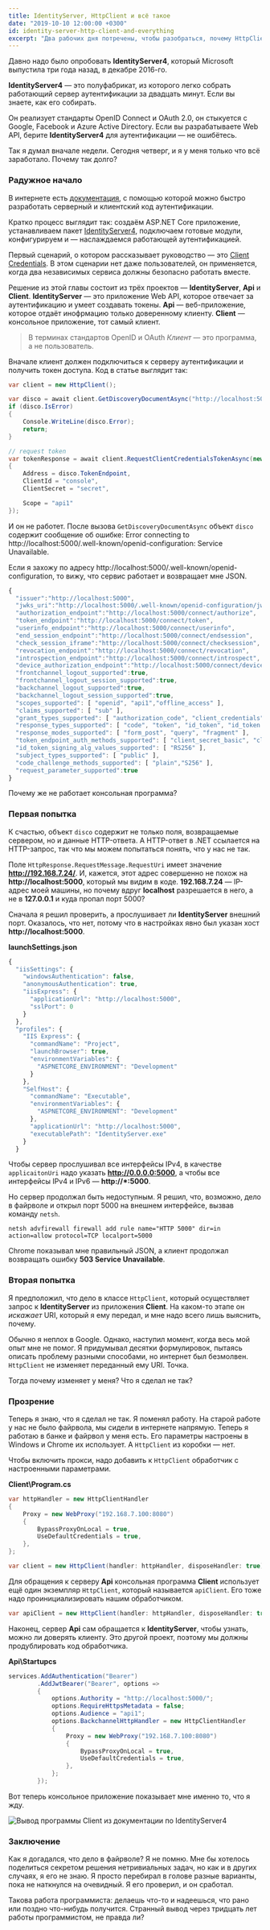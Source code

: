 ```yaml
---
title: IdentityServer, HttpClient и всё такое
date: "2019-10-10 12:00:00 +0300"
id: identity-server-http-client-and-everything
excerpt: "Два рабочих дня потречены, чтобы разобраться, почему HttpClient так странно работает."
---
```


Давно надо было опробовать **IdentityServer4**, который Microsoft выпустила три года назад, в декабре 2016-го.

**IdentityServer4** — это полуфабрикат, из которого легко собрать работающий сервер аутентификации за двадцать минут. Если вы знаете, как его собирать.

Он реализует стандарты OpenID Connect и OAuth 2.0, он стыкуется с Google, Facebook и Azure Active Directory. Если вы разрабатываете Web API, берите **IdentityServer4** для аутентификации — не ошибётесь.

Так я думал вначале недели. Сегодня четверг, и я у меня только что всё заработало. Почему так долго?

### Радужное начало

В интернете есть [документация](http://docs.identityserver.io/en/latest/), с помощью которой можно быстро разработать серверный и клиентский код аутентификации.

Кратко процесс выглядит так: создаём ASP.NET Core приложение, устанавливаем пакет [IdentityServer4](https://www.nuget.org/packages/IdentityServer4/), подключаем готовые модули, конфигурируем и — наслаждаемся работающей аутентификацией.

Первый сценарий, о котором рассказывает руководство — это [Client Credentials](http://docs.identityserver.io/en/latest/quickstarts/1_client_credentials.html). В этом сценарии нет даже пользователей, он применяется, когда два независимых сервиса должны безопасно работать вместе.

Решение из этой главы состоит из трёх проектов — **IdentityServer**, **Api** и **Client**. **IdentityServer** — это приложение Web API, которое отвечает за аутентификацию и умеет создавать токены. **Api** — веб-приложение, которое отдаёт инофрмацию только доверенному клиенту. **Client** — консольное приложение, тот самый клиент.

> В терминах стандартов OpenID и OAuth *Клиент* — это программа, а не пользователь.

Вначале клиент должен подключиться к серверу аутентификации и получить токен доступа. Код в статье выглядит так:

```c#
var client = new HttpClient();

var disco = await client.GetDiscoveryDocumentAsync("http://localhost:5000");
if (disco.IsError)
{
    Console.WriteLine(disco.Error);
    return;
}

// request token
var tokenResponse = await client.RequestClientCredentialsTokenAsync(new ClientCredentialsTokenRequest
{
    Address = disco.TokenEndpoint,
    ClientId = "console",
    ClientSecret = "secret",

    Scope = "api1"
});
```

И он не работет. После вызова `GetDiscoveryDocumentAsync` объект `disco` содержит сообщение об ошибке: Error connecting to http://localhost:5000/.well-known/openid-configuration: Service Unavailable.

Если я захожу по адресу http://localhost:5000/.well-known/openid-configuration, то вижу, что сервис работает и возвращает мне JSON.

```javascript
{
  "issuer":"http://localhost:5000",
  "jwks_uri":"http://localhost:5000/.well-known/openid-configuration/jwks",
  "authorization_endpoint":"http://localhost:5000/connect/authorize",
  "token_endpoint":"http://localhost:5000/connect/token",
  "userinfo_endpoint":"http://localhost:5000/connect/userinfo",
  "end_session_endpoint":"http://localhost:5000/connect/endsession",
  "check_session_iframe":"http://localhost:5000/connect/checksession",
  "revocation_endpoint":"http://localhost:5000/connect/revocation",
  "introspection_endpoint":"http://localhost:5000/connect/introspect",
  "device_authorization_endpoint":"http://localhost:5000/connect/deviceauthorization",
  "frontchannel_logout_supported":true,
  "frontchannel_logout_session_supported":true,
  "backchannel_logout_supported":true,
  "backchannel_logout_session_supported":true,
  "scopes_supported": [ "openid", "api1","offline_access" ],
  "claims_supported": [ "sub" ],
  "grant_types_supported": [ "authorization_code", "client_credentials", "refresh_token", "implicit", "urn:ietf:params:oauth:grant-type:device_code" ],
  "response_types_supported": [ "code", "token", "id_token", "id_token token", "code id_token", "code token", "code id_token token" ],
  "response_modes_supported": [ "form_post", "query", "fragment" ],
  "token_endpoint_auth_methods_supported": [ "client_secret_basic", "client_secret_post" ],
  "id_token_signing_alg_values_supported": [ "RS256" ],
  "subject_types_supported": [ "public" ],
  "code_challenge_methods_supported": [ "plain","S256" ],
  "request_parameter_supported":true
}
```

Почему же не работает консольная программа?

### Первая попытка

К счастью, объект `disco` содержит не только поля, возвращаемые сервером, но и данные HTTP-ответа. А HTTP-ответ в .NET ссылается на HTTP-запрос, так что мы можем попытаться понять, что у нас не так.

Поле `HttpResponse.RequestMessage.RequestUri` имеет значение **http://192.168.7.24/**. И, кажется, этот адрес совершенно не похож на **http://localhost:5000**, который мы видим в коде. **192.168.7.24** — IP-адрес моей машины, но почему вдруг **localhost** разрешается в него, а не в **127.0.0.1** и куда пропал порт 5000?

Сначала я решил проверить, а прослушивает ли **IdentityServer** внешний порт. Оказалось, что нет, потому что в настройках явно был указан хост **http://localhost:5000**.

**launchSettings.json**
```javascript
{
  "iisSettings": {
    "windowsAuthentication": false,
    "anonymousAuthentication": true,
    "iisExpress": {
      "applicationUrl": "http://localhost:5000",
      "sslPort": 0
    }
  },
  "profiles": {
    "IIS Express": {
      "commandName": "Project",
      "launchBrowser": true,
      "environmentVariables": {
        "ASPNETCORE_ENVIRONMENT": "Development"
      }
    },
    "SelfHost": {
      "commandName": "Executable",
      "environmentVariables": {
        "ASPNETCORE_ENVIRONMENT": "Development"
      },
      "applicationUrl": "http://localhost:5000",
      "executablePath": "IdentityServer.exe"
    }
  }
```

Чтобы сервер прослушивал все интерфейсы IPv4, в качестве `applicaitonUri` надо указать **http://0.0.0.0:5000**, а чтобы все интерфейсы IPv4 и IPv6 — **http://*:5000**.

Но сервер продолжал быть недоступным. Я решил, что, возможно, дело в файрволе и открыл порт 5000 на внешнем интерфейсе, вызвав команду `netsh`.

```
netsh advfirewall firewall add rule name="HTTP 5000" dir=in action=allow protocol=TCP localport=5000
```

Chrome показывал мне правильный JSON, а клиент продолжал возвращать ошибку **503 Service Unavailable**.

### Вторая попытка

Я предположил, что дело в классе `HttpClient`, который осуществляет запрос к **IdentityServer** из приложения **Client**. На каком-то этапе он *искажает* URI, который я ему передал, и мне надо всего лишь выяснить, почему.

Обычно я неплох в Google. Однако, наступил момент, когда весь мой опыт мне не помог. Я придумывал десятки формулировок, пытаясь описать проблему разными способами, но интернет был безмолвен. `HttpClient` не изменяет переданный ему URI. Точка.

Тогда почему изменяет у меня? Что я сделал не так?

### Прозрение

Теперь я знаю, что я сделал не так. Я поменял работу. На старой работе у нас не было файрвола, мы сидели в интернете напрямую. Теперь я работаю в банке и файрвол у меня есть. Его параметры настроены в Windows и Chrome их использует. А `HttpClient` из коробки — нет.

Чтобы включить прокси, надо добавить к `HttpClient` обработчик с настроенными параметрами.

**Client\Program.cs**
```c#
var httpHandler = new HttpClientHandler
{
    Proxy = new WebProxy("192.168.7.100:8080")
    {
        BypassProxyOnLocal = true,
        UseDefaultCredentials = true,
    },
};

var client = new HttpClient(handler: httpHandler, disposeHandler: true);
```

Для обращения к серверу **Api** консольная программа **Client** использует ещё один экземпляр `HttpClient`, который называется `apiClient`. Его тоже надо проинициализировать нашим обработчиком.

```c#
var apiClient = new HttpClient(handler: httpHandler, disposeHandler: true);
```

Наконец, сервер **Api** сам обращается к **IdentityServer**, чтобы узнать, можно ли доверять клиенту. Это другой проект, поэтому мы должны продублировать код обработчика.

**Api\Startupcs**
```c#
services.AddAuthentication("Bearer")
        .AddJwtBearer("Bearer", options =>
        {
            options.Authority = "http://localhost:5000/";
            options.RequireHttpsMetadata = false;
            options.Audience = "api1";
            options.BackchannelHttpHandler = new HttpClientHandler
            {
                Proxy = new WebProxy("192.168.7.100:8080")
                {
                    BypassProxyOnLocal = true,
                    UseDefaultCredentials = true,
                },
            };
        });
```

Вот теперь консольное приложение показывает мне именно то, что я жду.

![Вывод программы Client из документации по IdentityServer4](/img/identity-server-console.png)

### Заключение

Как я догадался, что дело в файрволе? Я не помню. Мне бы хотелось поделиться секретом решения нетривиальных задач, но как и в других случаях, я его не знаю. Я просто перебирал в голове разные варианты, пока не наткнулся на очевидный. Я его проверил, и он сработал.

Такова работа программиста: делаешь что-то и надеешься, что рано или поздно что-нибудь получится. Странный вывод через тридцать лет работы программистом, не правда ли?
